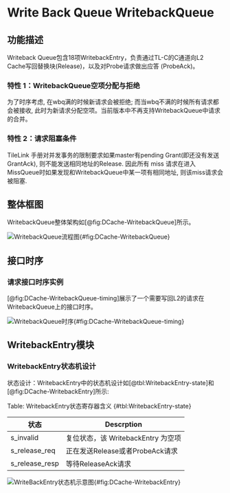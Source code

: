 # Write Back Queue WritebackQueue

## 功能描述

Writeback Queue包含18项WritebackEntry，负责通过TL-C的C通道向L2
Cache写回替换块(Release)，以及对Probe请求做出应答 (ProbeAck)。

### 特性 1：WritebackQueue空项分配与拒绝

为了时序考虑, 在wbq满的时候新请求会被拒绝; 而当wbq不满的时候所有请求都会被接收,
此时为新请求分配空项。当前版本中不再支持WritebackQueue中请求的合并。

### 特性 2：请求阻塞条件

TileLink 手册对并发事务的限制要求如果master有pending Grant(即还没有发送GrantAck), 则不能发送相同地址的Release.
因此所有 miss 请求在进入MissQueue时如果发现和WritebackQueue中某一项有相同地址, 则该miss请求会被阻塞.

## 整体框图

WritebackQueue整体架构如[@fig:DCache-WritebackQueue]所示。

![WritebackQueue流程图](./figure/DCache-WritebackQueue.svg){#fig:DCache-WritebackQueue}


## 接口时序

### 请求接口时序实例

[@fig:DCache-WritebackQueue-timing]展示了一个需要写回L2的请求在WritebackQueue上的接口时序。

![WritebackQueue时序](./figure/DCache-WritebackQueue-timing.svg){#fig:DCache-WritebackQueue-timing}

## WritebackEntry模块
### WritebackEntry状态机设计
状态设计：WritebackEntry中的状态机设计如[@tbl:WritebackEntry-state]和[@fig:DCache-WritebackEntry]所示:

Table: WritebackEntry状态寄存器含义 {#tbl:WritebackEntry-state}

| 状态             | Descrption                |
| -------------- | ------------------------- |
| s_invalid      | 复位状态，该 WritebackEntry 为空项 |
| s_release_req  | 正在发送Release或者ProbeAck请求   |
| s_release_resp | 等待ReleaseAck请求            |

![WriteBackEntry状态机示意图](./figure/DCache-WritebackEntry.svg){#fig:DCache-WritebackEntry}
